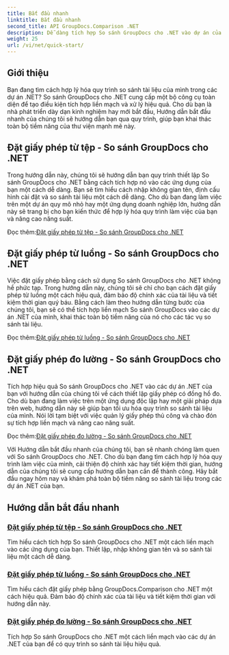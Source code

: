 ```yaml
---
title: Bắt đầu nhanh
linktitle: Bắt đầu nhanh
second_title: API GroupDocs.Comparison .NET
description: Dễ dàng tích hợp So sánh GroupDocs cho .NET vào dự án của bạn. Tìm hiểu các phương pháp cài đặt giấy phép hiệu quả để có quy trình so sánh tài liệu chính xác.
weight: 25
url: /vi/net/quick-start/
---
```


## Giới thiệu

Bạn đang tìm cách hợp lý hóa quy trình so sánh tài liệu của mình trong các dự án .NET? So sánh GroupDocs cho .NET cung cấp một bộ công cụ toàn diện để tạo điều kiện tích hợp liền mạch và xử lý hiệu quả. Cho dù bạn là nhà phát triển dày dạn kinh nghiệm hay mới bắt đầu, Hướng dẫn bắt đầu nhanh của chúng tôi sẽ hướng dẫn bạn qua quy trình, giúp bạn khai thác toàn bộ tiềm năng của thư viện mạnh mẽ này.

## Đặt giấy phép từ tệp - So sánh GroupDocs cho .NET

Trong hướng dẫn này, chúng tôi sẽ hướng dẫn bạn quy trình thiết lập So sánh GroupDocs cho .NET bằng cách tích hợp nó vào các ứng dụng của bạn một cách dễ dàng. Bạn sẽ tìm hiểu cách nhập không gian tên, định cấu hình cài đặt và so sánh tài liệu một cách dễ dàng. Cho dù bạn đang làm việc trên một dự án quy mô nhỏ hay một ứng dụng doanh nghiệp lớn, hướng dẫn này sẽ trang bị cho bạn kiến thức để hợp lý hóa quy trình làm việc của bạn và nâng cao năng suất.

 Đọc thêm:[Đặt giấy phép từ tệp - So sánh GroupDocs cho .NET](./set-license-from-file/)

## Đặt giấy phép từ luồng - So sánh GroupDocs cho .NET

Việc đặt giấy phép bằng cách sử dụng So sánh GroupDocs cho .NET không hề phức tạp. Trong hướng dẫn này, chúng tôi sẽ chỉ cho bạn cách đặt giấy phép từ luồng một cách hiệu quả, đảm bảo độ chính xác của tài liệu và tiết kiệm thời gian quý báu. Bằng cách làm theo hướng dẫn từng bước của chúng tôi, bạn sẽ có thể tích hợp liền mạch So sánh GroupDocs vào các dự án .NET của mình, khai thác toàn bộ tiềm năng của nó cho các tác vụ so sánh tài liệu.

 Đọc thêm:[Đặt giấy phép từ luồng - So sánh GroupDocs cho .NET](./set-license-from-stream/)

## Đặt giấy phép đo lường - So sánh GroupDocs cho .NET

Tích hợp hiệu quả So sánh GroupDocs cho .NET vào các dự án .NET của bạn với hướng dẫn của chúng tôi về cách thiết lập giấy phép có đồng hồ đo. Cho dù bạn đang làm việc trên một ứng dụng độc lập hay một giải pháp dựa trên web, hướng dẫn này sẽ giúp bạn tối ưu hóa quy trình so sánh tài liệu của mình. Nói lời tạm biệt với việc quản lý giấy phép thủ công và chào đón sự tích hợp liền mạch và nâng cao năng suất.

 Đọc thêm:[Đặt giấy phép đo lường - So sánh GroupDocs cho .NET](./set-metered-license/)

Với Hướng dẫn bắt đầu nhanh của chúng tôi, bạn sẽ nhanh chóng làm quen với So sánh GroupDocs cho .NET. Cho dù bạn đang tìm cách hợp lý hóa quy trình làm việc của mình, cải thiện độ chính xác hay tiết kiệm thời gian, hướng dẫn của chúng tôi sẽ cung cấp hướng dẫn bạn cần để thành công. Hãy bắt đầu ngay hôm nay và khám phá toàn bộ tiềm năng so sánh tài liệu trong các dự án .NET của bạn.
## Hướng dẫn bắt đầu nhanh
### [Đặt giấy phép từ tệp - So sánh GroupDocs cho .NET](./set-license-from-file/)
Tìm hiểu cách tích hợp So sánh GroupDocs cho .NET một cách liền mạch vào các ứng dụng của bạn. Thiết lập, nhập không gian tên và so sánh tài liệu một cách dễ dàng.
### [Đặt giấy phép từ luồng - So sánh GroupDocs cho .NET](./set-license-from-stream/)
Tìm hiểu cách đặt giấy phép bằng GroupDocs.Comparison cho .NET một cách hiệu quả. Đảm bảo độ chính xác của tài liệu và tiết kiệm thời gian với hướng dẫn này.
### [Đặt giấy phép đo lường - So sánh GroupDocs cho .NET](./set-metered-license/)
Tích hợp So sánh GroupDocs cho .NET một cách liền mạch vào các dự án .NET của bạn để có quy trình so sánh tài liệu hiệu quả.